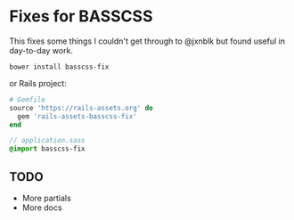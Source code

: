 # Fixes for BASSCSS

This fixes some things I couldn't get through to @jxnblk but found useful in day-to-day work.

```
bower install basscss-fix
```

or Rails project:

```ruby
# Gemfile
source 'https://rails-assets.org' do
  gem 'rails-assets-basscss-fix'
end
```

```sass
// application.sass
@import basscss-fix
```

## TODO
* More partials
* More docs
